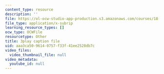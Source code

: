 ```yaml
---
content_type: resource
description: ''
file: https://ol-ocw-studio-app-production.s3.amazonaws.com/courses/18-03sc-differential-equations-fall-2011/aaa3ca5096140757f33f41ee2528db7c_vP-oRQqmeg4.srt
file_type: application/x-subrip
learning_resource_types: []
ocw_type: OCWFile
resourcetype: Other
title: 3play caption file
uid: aaa3ca50-9614-0757-f33f-41ee2528db7c
video_files:
  video_thumbnail_file: null
video_metadata:
  youtube_id: null
---
```

